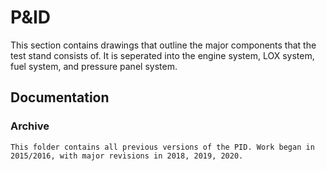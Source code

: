 # P&ID

  This section contains drawings that outline the major components that the test stand consists of. It is seperated into the engine system, LOX system, fuel system, and pressure panel system.
  
  ## Documentation
    
   ### Archive
   
    This folder contains all previous versions of the PID. Work began in 2015/2016, with major revisions in 2018, 2019, 2020.
